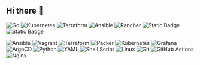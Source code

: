 ## Hi there 👋

<!--
**rahulkreddy67/rahulkreddy67** is a ✨ _special_ ✨ repository because its `README.md` (this file) appears on your GitHub profile.

Here are some ideas to get you started:

- 🔭 I’m currently working on ...
- 🌱 I’m currently learning ...
- 👯 I’m looking to collaborate on ...
- 🤔 I’m looking for help with ...
- 💬 Ask me about ...
- 📫 How to reach me: ...
- 😄 Pronouns: ...
- ⚡ Fun fact: ...
-->
<img alt="Go" src="https://img.shields.io/badge/go-%2300ADD8.svg?style=for-the-badge&logo=go&logoColor=white"/> <img alt="Kubernetes" src="https://img.shields.io/badge/kubernetes-%23326ce5.svg?style=for-the-badge&logo=kubernetes&logoColor=white"/> <img alt="Terraform" src="https://img.shields.io/badge/terraform-%235835CC.svg?style=for-the-badge&logo=terraform&logoColor=white"/> <img alt="Ansible" src="https://img.shields.io/badge/ansible-%231A1918.svg?style=for-the-badge&logo=ansible&logoColor=white"/> <img alt="Rancher" src="https://img.shields.io/badge/rancher-%230075A8.svg?style=for-the-badge&logo=rancher&logoColor=white"/> <img alt="Static Badge" src="https://img.shields.io/badge/PACKER-8A2BE2?style=for-the-badge&logo=packer&logoColor=white&labelColor=blue&color=blue"> <!-- <img alt="Static Badge" src="https://img.shields.io/badge/VAULT-8A2BE2?style=for-the-badge&logo=vault&logoColor=white&labelColor=black&color=black"> --> <img alt="Static Badge" src="https://img.shields.io/badge/ARGO%20CD-8A2BE2?style=for-the-badge&logo=argo&logoColor=black&labelColor=orange&color=white"> <!-- <img alt="Static Badge" src="https://img.shields.io/badge/FLUX-%2322ADF6?style=for-the-badge&logoColor=white&labelColor=%2322ADF6&color=%2322ADF6"> --> <!-- <img alt="Static Badge" src="https://img.shields.io/badge/CROSSPLANE-%2322ADF6?style=for-the-badge&logoColor=white&labelColor=orange&color=orange"> -->

![Ansible](https://img.shields.io/badge/ansible-%231A1918.svg?style=for-the-badge&logo=ansible&logoColor=white)
![Vagrant](https://img.shields.io/badge/vagrant-%231563FF.svg?style=for-the-badge&logo=vagrant&logoColor=white)
![Terraform](https://img.shields.io/badge/terraform-%235835CC.svg?style=for-the-badge&logo=terraform&logoColor=white)
![Packer](https://img.shields.io/badge/packer-%23E7EEF0.svg?style=for-the-badge&logo=packer&logoColor=%2302A8EF)
![Kubernetes](https://img.shields.io/badge/kubernetes-%23326ce5.svg?style=for-the-badge&logo=kubernetes&logoColor=white)
![Grafana](https://img.shields.io/badge/grafana-%23F46800.svg?style=for-the-badge&logo=grafana&logoColor=white)
![ArgoCD](https://img.shields.io/badge/Argo%20CD-1e0b3e?style=for-the-badge&logo=argo&logoColor=#d16044)
![Python](https://img.shields.io/badge/python-3670A0?style=for-the-badge&logo=python&logoColor=ffdd54)
![YAML](https://img.shields.io/badge/yaml-%23ffffff.svg?style=for-the-badge&logo=yaml&logoColor=151515)
![Shell Script](https://img.shields.io/badge/shell_script-%23121011.svg?style=for-the-badge&logo=gnu-bash&logoColor=white)
![Linux](https://img.shields.io/badge/Linux-FCC624?style=for-the-badge&logo=linux&logoColor=black)
![Git](https://img.shields.io/badge/git-%23F05033.svg?style=for-the-badge&logo=git&logoColor=white)
![GitHub Actions](https://img.shields.io/badge/github%20actions-%232671E5.svg?style=for-the-badge&logo=githubactions&logoColor=white)
![Nginx](https://img.shields.io/badge/nginx-%23009639.svg?style=for-the-badge&logo=nginx&logoColor=white)
<!-- ![Hugo](https://img.shields.io/badge/Hugo-black.svg?style=for-the-badge&logo=Hugo) -->

